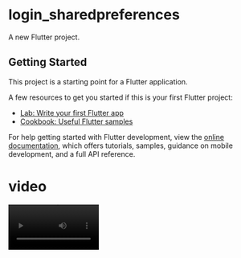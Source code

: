 # login_sharedpreferences

A new Flutter project.

## Getting Started

This project is a starting point for a Flutter application.

A few resources to get you started if this is your first Flutter project:

- [Lab: Write your first Flutter app](https://docs.flutter.dev/get-started/codelab)
- [Cookbook: Useful Flutter samples](https://docs.flutter.dev/cookbook)

For help getting started with Flutter development, view the
[online documentation](https://docs.flutter.dev/), which offers tutorials,
samples, guidance on mobile development, and a full API reference.

# video
<video src='[https://github.com/hammadfatma/login_sharedpreferences/blob/main/clideo_editor_5a6b6121094d473e9fc441446d039728.mp4](https://github.com/hammadfatma/login_sharedpreferences/assets/97297539/5eeb62a8-d824-4d5b-97f4-7528362d4fc6)https://github.com/hammadfatma/login_sharedpreferences/assets/97297539/5eeb62a8-d824-4d5b-97f4-7528362d4fc6' width=180/>
